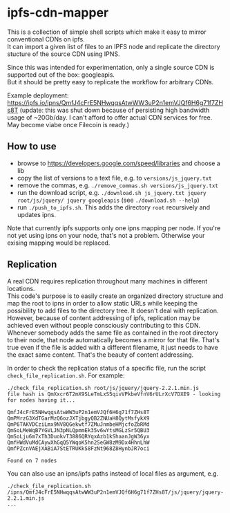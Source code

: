 # ipfs-cdn-mapper

This is a collection of simple shell scripts which make it easy to mirror conventional CDNs on ipfs.  
It can import a given list of files to an IPFS node and replicate the directory stucture of the source CDN using IPNS.  

Since this was intended for experimentation, only a single source CDN is supported out of the box: googleapis.  
But it should be pretty easy to replicate the workflow for arbitrary CDNs.

Example deployment: https://ipfs.io/ipns/QmfJ4cFrE5NHwqqsAtwWW3uP2n1emVJQf6H6g71f7ZHs8T (update: this was shut down because of persisting high bandwidth usage of ~20Gb/day. I can't afford to offer actual CDN services for free. May become viabe once Filecoin is ready.)

## How to use
* browse to https://developers.google.com/speed/libraries and choose a lib
* copy the list of versions to a text file, e.g. to `versions/js_jquery.txt`
* remove the commas, e.g. `./remove_commas.sh versions/js_jquery.txt`
* run the download script, e.g. `./download.sh js_jquery.txt jquery root/js/jquery/ jquery googleapis` (see `./download.sh --help`)
* run `./push_to_ipfs.sh`. This adds the directory `root` recursively and updates ipns.

Note that currently ipfs supports only one ipns mapping per node. If you're not yet using ipns on your node, that's not a problem. Otherwise your exising mapping would be replaced.

## Replication
A real CDN requires replication throughout many machines in different locations.  
This code's purpose is to easily create an organized directory structure and map the root to ipns in order to allow static URLs while keeping the possibility to add files to the directory tree. It doesn't deal with replication.  
However, because of content addressing of ipfs, replication may be achieved even without people consciously contributing to this CDN. Whenever somebody adds the same file as contained in the root directory to their node, that node automatically becomes a mirror for that file. That's true even if the file is added with a different filename, it just needs to have the exact same content. That's the beauty of content addressing.

In order to check the replication status of a specific file, run the script `check_file_replication.sh`.
For example:

```
./check_file_replication.sh root/js/jquery/jquery-2.2.1.min.js 
file hash is QmXxcr6T2mX9SLeTmLxS5qivVPkbeVfnV6rULrXcV7DXE9 - looking for nodes having it...

QmfJ4cFrE5NHwqqsAtwWW3uP2n1emVJQf6H6g71f7ZHs8T
QmPMrzG3XdTGarMzQ6ozJXTjbgyQB2ZNUaH8QytMsfykX9
QmP6TAKVDCziLmx9NV8QGekwtf7ZMuJnmbeHMjcfoZbRMd
QmSoLMeWqB7YGVLJN3pNLQpmmEk35v6wYtsMGLzSr5QBU3
QmSoLju6m7xTh3DuokvT3886QRYqxAzb1kShaanJgW36yx
QmfHWdVuMdCAywXhGqQ5YWqoK5hn2SeGW8zM9Dx4HhnLhW
QmfPZcnVAEjXABiA7StETRUKkS8FzNt968Z8HynbJR7oci

Found on 7 nodes
```

You can also use an ipns/ipfs paths instead of local files as argument, e.g.
```
./check_file_replication.sh /ipns/QmfJ4cFrE5NHwqqsAtwWW3uP2n1emVJQf6H6g71f7ZHs8T/js/jquery/jquery-2.2.1.min.js
...
```
